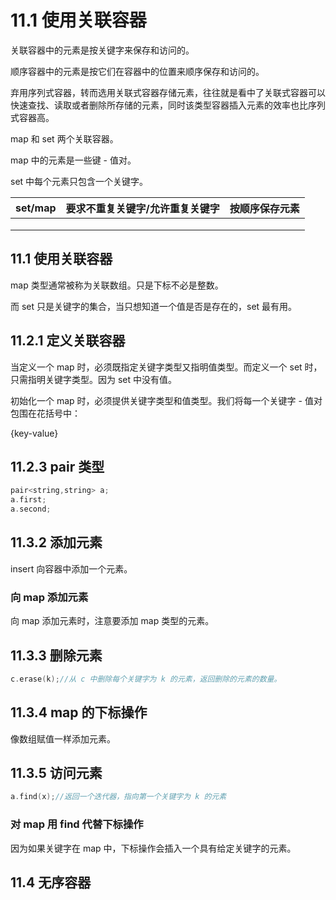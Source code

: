 # 11.1 使用关联容器

关联容器中的元素是按关键字来保存和访问的。

顺序容器中的元素是按它们在容器中的位置来顺序保存和访问的。

弃用序列式容器，转而选用关联式容器存储元素，往往就是看中了关联式容器可以快速查找、读取或者删除所存储的元素，同时该类型容器插入元素的效率也比序列式容器高。

map 和 set 两个关联容器。

map 中的元素是一些键 - 值对。

set 中每个元素只包含一个关键字。

| set/map | 要求不重复关键字/允许重复关键字 | 按顺序保存元素 |
| ------- | ------------------------------- | -------------- |
|         |                                 |                |
|         |                                 |                |
|         |                                 |                |

## 11.1 使用关联容器

map 类型通常被称为关联数组。只是下标不必是整数。

而 set 只是关键字的集合，当只想知道一个值是否是存在的，set 最有用。

## 11.2.1 定义关联容器

当定义一个 map 时，必须既指定关键字类型又指明值类型。而定义一个 set 时，只需指明关键字类型。因为 set 中没有值。

初始化一个 map 时，必须提供关键字类型和值类型。我们将每一个关键字 - 值对包围在花括号中：

{key-value}

## 11.2.3 pair 类型

```c++
pair<string,string> a;
a.first;
a.second;
```

## 11.3.2 添加元素

insert 向容器中添加一个元素。

### 向 map 添加元素

向 map 添加元素时，注意要添加 map 类型的元素。

## 11.3.3 删除元素

```c++
c.erase(k);//从 c 中删除每个关键字为 k 的元素，返回删除的元素的数量。
```

## 11.3.4 map 的下标操作

像数组赋值一样添加元素。

## 11.3.5 访问元素

```c++
a.find(x);//返回一个迭代器，指向第一个关键字为 k 的元素

```

### 对 map 用 find 代替下标操作

因为如果关键字在 map 中，下标操作会插入一个具有给定关键字的元素。

## 11.4 无序容器


